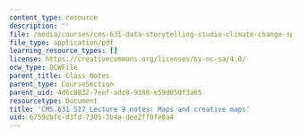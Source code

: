```yaml
---
content_type: resource
description: ''
file: /media/courses/cms-631-data-storytelling-studio-climate-change-spring-2017/6759cbfcd3fd73053b4adee2ff0fe8a4_MITCMS_631s17_lec9_maps_nt.pdf
file_type: application/pdf
learning_resource_types: []
license: https://creativecommons.org/licenses/by-nc-sa/4.0/
ocw_type: OCWFile
parent_title: Class Notes
parent_type: CourseSection
parent_uid: 4d6c8832-7eef-adc8-9388-e59d050f3a65
resourcetype: Document
title: 'CMS.631 S17 Lecture 9 notes: Maps and creative maps'
uid: 6759cbfc-d3fd-7305-3b4a-dee2ff0fe8a4
---
```

